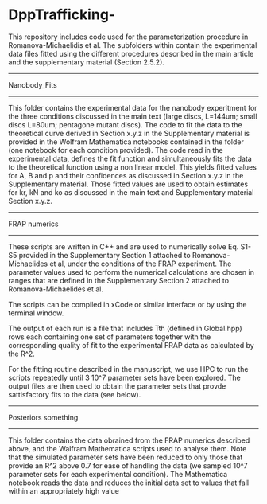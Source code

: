 # DppTrafficking-
This repository includes code used for the parameterization procedure in Romanova-Michaelidis et al. The subfolders within contain the experimental data files fitted using the different procedures described in the main article and the supplementary material (Section 2.5.2).

*************
Nanobody_Fits
*************
This folder contains the experimental data for the nanobody experitment for the three conditions discussed in the main text (large discs, L=144um; small discs L=80um; pentagone mutant discs). The code to fit the data to the theoretical curve derived in Section x.y.z in the Supplementary material is provided in the Wolfram Mathematica notebooks contained in the folder (one notebook for each condition provided). The code read in the experimental data, defines the fit function and simultaneously fits the data to the theoretical function using a non linear model. This yields fitted values for A, B and p and their confidences as discussed in Section x.y.z in the Supplementary material. Those fitted values are used to obtain estimates for kr, kN and ko as discussed in the main text and Supplementary material Section x.y.z.

*****************
FRAP numerics
*****************
These scripts are written in C++ and are used to numerically solve Eq. S1-S5 provided in the Supplementary Section 1 attached to Romanova-Michaelides et al, under the conditions of the FRAP experiment. The parameter values used to perform the numerical calculations are chosen in ranges that are defined in the Supplementary Section 2 attached to Romanova-Michaelides et al.

The scripts can be compiled in xCode or similar interface or by using the terminal window.

The output of each run is a file that includes Tth (defined in Global.hpp) rows each containing one set of parameters together with the corresponding quality of fit to the experimental FRAP data as calculated by the R^2.  

For the fitting routine described in the manuscript, we use HPC to run the scripts repeatedly until 3 10^7 parameter sets have been explored. The output files are then used to obtain the parameter sets that provde sattisfactory fits to the data (see below).


*********************
Posteriors something
*********************
This folder contains the data obrained from the FRAP numerics described above, and the Walfram Mathematica scripts used to analyse them. Note that the simulated parameter sets have been reduced to only those that provide an R^2 above 0.7 for ease of handling the data (we sampled 10^7 parameter sets for each experimental condition). The Mathematica notebook reads the data and reduces the initial data set to values that fall within an appropriately high value   


